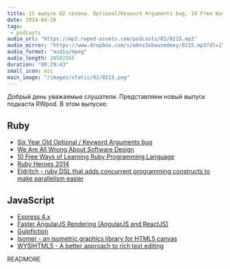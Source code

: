 ```yaml
---
title: 15 выпуск 02 сезона. Optional/Keyword Arguments bug, 10 Free Ways of Learning Ruby, Eldritch, Gulpfiction, WYSIHTML5 и прочее
date: 2014-04-28
tags:
 - podcasts
audio_url: "https://mp3.rwpod-assets.com/podcasts/02/0215.mp3"
audio_mirror: "https://www.dropbox.com/s/w6ns3xbwusmdeey/0215.mp3?dl=1"
audio_format: "audio/mpeg"
audio_length: 28582565
duration: "00:29:43"
small_icon: mic
main_image: "/images/static/02/0215.png"
---
```


Добрый день уважаемые слушатели. Представляем новый выпуск подкаста RWpod. В этом выпуске:

## Ruby

 - [Six Year Old Optional / Keyword Arguments bug](http://blog.bigbinary.com/2014/04/28/six-years-old-optional-keyword-arguments-bug.html)
 - [We Are All Wrong About Software Design](http://lucaguidi.com/2014/04/28/we-are-all-wrong-about-software-design.html)
 - [10 Free Ways of Learning Ruby Programming Language](http://codecondo.com/learn-ruby-online-free/)
 - [Ruby Heroes 2014](http://rubyheroes.com/#heroes)
 - [Eldritch - ruby DSL that adds concurrent programming constructs to make parallelism easier](https://github.com/beraboris/eldritch)

## JavaScript

 - [Express 4.x](https://github.com/visionmedia/express/wiki/New-features-in-4.x)
 - [Faster AngularJS Rendering (AngularJS and ReactJS)](http://www.williambrownstreet.net/blog/2014/04/faster-angularjs-rendering-angularjs-and-reactjs/)
 - [Gulpfiction](http://gulpfiction.divshot.io/)
 - [Isomer - an isometric graphics library for HTML5 canvas](http://jdan.github.io/isomer/)
 - [WYSIHTML5 - A better approach to rich text editing](http://xing.github.io/wysihtml5/)

READMORE

